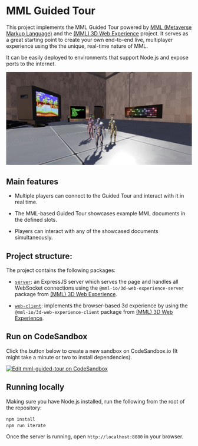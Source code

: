 # MML Guided Tour

This project implements the MML Guided Tour powered by
[MML (Metaverse Markup Language)](https://mml.io/) and the
[(MML) 3D Web Experience](https://github.com/mml-io/3d-web-experience) project. It serves as a great
starting point to create your own end-to-end live, multiplayer experience using the the unique,
real-time nature of MML.

It can be easily deployed to environments that support Node.js and expose ports to the internet.

<img src="./screenshot.jpg">

## Main features

- Multiple players can connect to the Guided Tour and interact with it in real time.

- The MML-based Guided Tour showcases example MML documents in the defined slots.

- Players can interact with any of the showcased documents simultaneously.

## Project structure:

The project contains the following packages:

- [`server`](./packages/server): an ExpressJS server which serves the page and handles all WebSocket
  connections using the `@mml-io/3d-web-experience-server` package from
  [(MML) 3D Web Experience](https://github.com/mml-io/3d-web-experience).

- [`web-client`](./packages/web-client): implements the browser-based 3d experience by using the
  `@mml-io/3d-web-experience-client` package from
  [(MML) 3D Web Experience](https://github.com/mml-io/3d-web-experience).

## Run on CodeSandbox

Click the button below to create a new sandbox on CodeSandbox.io (It might take a minute or two to
install dependencies).

[![Edit mml-guided-tour on CodeSandbox](https://codesandbox.io/static/img/play-codesandbox.svg)](https://codesandbox.io/p/github/mml-io/mml-guided-tour)

## Running locally

Making sure you have Node.js installed, run the following from the root of the repository:

```bash
npm install
npm run iterate
```

Once the server is running, open `http://localhost:8080` in your browser.
